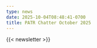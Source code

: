 ```yaml
---
type: news
date: 2025-10-04T08:48:41-0700
title: PATR Chatter October 2025
---
```


<!-- announcements -->

{{< newsletter >}}